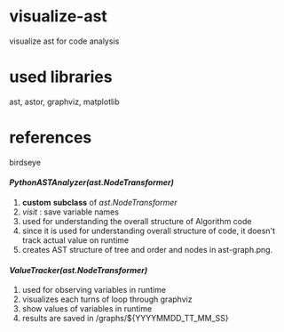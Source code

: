 # visualize-ast
 visualize ast for code analysis
# used libraries
 ast, astor, graphviz, matplotlib

# references
 birdseye
 
#### _PythonASTAnalyzer(ast.NodeTransformer)_
1. **custom** **subclass** of *ast.NodeTransformer*
2. _visit_  : save variable names
3. used for understanding the overall structure of Algorithm code
4. since it is used for understanding overall structure of code, it doesn't track actual value on runtime
5. creates AST structure of tree and order and nodes in ast-graph.png.


#### _ValueTracker(ast.NodeTransformer)_
1. used for observing variables in runtime
2. visualizes each turns of loop through graphviz
3. show values of variables in runtime
4. results are saved in /graphs/${YYYYMMDD_TT_MM_SS}
